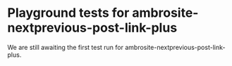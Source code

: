 # Playground tests for ambrosite-nextprevious-post-link-plus
We are still awaiting the first test run for ambrosite-nextprevious-post-link-plus.
